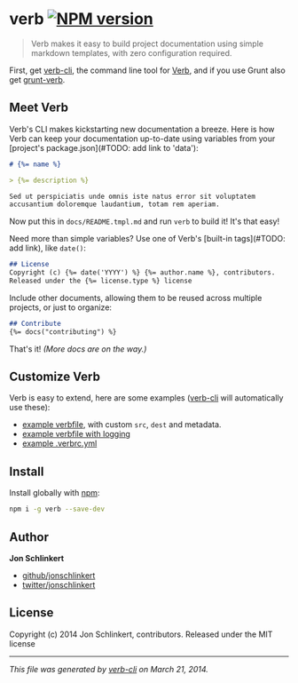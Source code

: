 # verb [![NPM version](https://badge.fury.io/js/verb.png)](http://badge.fury.io/js/verb)

> Verb makes it easy to build project documentation using simple markdown templates, with zero configuration required.

First, get [verb-cli](https://github.com/assemble/verb-cli), the command line tool for [Verb](https://github.com/assemble/verb), and if you use Grunt also get [grunt-verb](https://github.com/jonschlinkert/grunt-verb).

## Meet Verb
Verb's CLI makes kickstarting new documentation a breeze. Here is how Verb can keep your documentation up-to-date using variables from your [project's package.json](#TODO: add link to 'data'):

```markdown
# {%= name %}

> {%= description %}

Sed ut perspiciatis unde omnis iste natus error sit voluptatem
accusantium doloremque laudantium, totam rem aperiam.
```
Now put this in `docs/README.tmpl.md` and run `verb` to build it! It's that easy!

Need more than simple variables? Use one of Verb's [built-in tags](#TODO: add link), like `date()`:

```markdown
## License
Copyright (c) {%= date('YYYY') %} {%= author.name %}, contributors.
Released under the {%= license.type %} license
```

Include other documents, allowing them to be reused across multiple projects, or just to organize:

```markdown
## Contribute
{%= docs("contributing") %}
```

That's it! _(More docs are on the way.)_

## Customize Verb

Verb is easy to extend, here are some examples ([verb-cli](https://github.com/assemble/verb-cli) will automatically use these):

* [example verbfile](https://gist.github.com/jonschlinkert/9685280), with custom `src`, `dest` and metadata.
* [example verbfile with logging](https://gist.github.com/jonschlinkert/9685144)
* [example .verbrc.yml](https://gist.github.com/jonschlinkert/9686195)

## Install
Install globally with [npm](npmjs.org):

```bash
npm i -g verb --save-dev
```

## Author

**Jon Schlinkert**

+ [github/jonschlinkert](https://github.com/jonschlinkert)
+ [twitter/jonschlinkert](http://twitter.com/jonschlinkert)

## License
Copyright (c) 2014 Jon Schlinkert, contributors.
Released under the MIT license

***

_This file was generated by [verb-cli](https://github.com/assemble/verb-cli) on March 21, 2014._